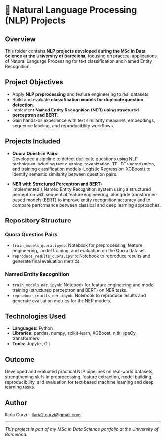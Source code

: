 # 📝 Natural Language Processing (NLP) Projects

## Overview

This folder contains **NLP projects developed during the MSc in Data Science at the University of Barcelona**, focusing on practical applications of Natural Language Processing for text classification and Named Entity Recognition.

## Project Objectives

- Apply **NLP preprocessing** and feature engineering to real datasets.
- Build and evaluate **classification models for duplicate question detection**.
- Implement **Named Entity Recognition (NER) using structured perceptron and BERT**.
- Gain hands-on experience with text similarity measures, embeddings, sequence labeling, and reproducibility workflows.

## Projects Included

- **Quora Question Pairs:**  
  Developed a pipeline to detect duplicate questions using NLP techniques including text cleaning, tokenization, TF-IDF vectorization, and training classification models (Logistic Regression, XGBoost) to identify semantic similarity between question pairs.

- **NER with Structured Perceptron and BERT:**  
  Implemented a Named Entity Recognition system using a structured perceptron with sequential feature engineering, alongside transformer-based models (BERT) to improve entity recognition accuracy and to compare performance between classical and deep learning approaches.

## Repository Structure

### Quora Question Pairs
- `train_models_quora.ipynb`: Notebook for preprocessing, feature engineering, model training, and evaluation on the Quora dataset.
- `reproduce_results_quora.ipynb`: Notebook to reproduce results and generate final evaluation metrics.

### Named Entity Recognition
- `train_models_ner.ipynb`: Notebook for feature engineering and model training (structured perceptron and BERT) on NER tasks.
- `reproduce_results_ner.ipynb`: Notebook to reproduce results and generate evaluation metrics for the NER models.

## Technologies Used

- **Languages:** Python
- **Libraries:** pandas, numpy, scikit-learn, XGBoost, nltk, spaCy, transformers
- **Tools:** Jupyter, Git

## Outcome

Developed and evaluated practical NLP pipelines on real-world datasets, strengthening skills in preprocessing, feature extraction, model building, reproducibility, and evaluation for text-based machine learning and deep learning tasks.

## Author

Ilaria Curzi – [ilaria2.curzi@gmail.com](mailto:ilaria2.curzi@gmail.com)

---

*This project is part of my MSc in Data Science portfolio at the University of Barcelona.*

